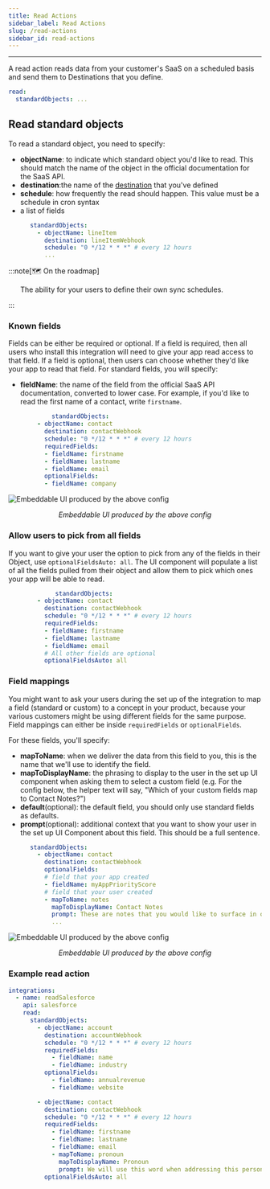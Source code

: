 ```yaml
---
title: Read Actions
sidebar_label: Read Actions
slug: /read-actions
sidebar_id: read-actions
---
```


---

A read action reads data from your customer's SaaS on a scheduled basis and send them to Destinations that you define.

```yaml title="yaml"
read:
  standardObjects: ...
```

## Read standard objects

To read a standard object, you need to specify:

- **objectName**: to indicate which standard object you'd like to read. This should match the name of the object in the official documentation for the SaaS API.
- **destination**:the name of the [destination](docs/destinations) that you've defined
- **schedule**: how frequently the read should happen. This value must be a schedule in cron syntax
- a list of fields

```yaml title="yaml"
      standardObjects:
        - objectName: lineItem
          destination: lineItemWebhook
          schedule: "0 */12 * * *" # every 12 hours
          ...
```

:::note[🗺️ On the roadmap]

&nbsp; &nbsp; &nbsp; The ability for your users to define their own sync schedules.

:::

### Known fields

Fields can be either be required or optional. If a field is required, then all users who install this integration will need to give your app read access to that field. If a field is optional, then users can choose whether they'd like your app to read that field. For standard fields, you will specify:

- **fieldName**: the name of the field from the official SaaS API documentation, converted to lower case. For example, if you'd like to read the first name of a contact, write `firstname`.

```yaml title="yaml"
            standardObjects:
        - objectName: contact
          destination: contactWebhook
          schedule: "0 */12 * * *" # every 12 hours
          requiredFields:
          - fieldName: firstname
          - fieldName: lastname
          - fieldName: email
          optionalFields:
          - fieldName: company
```

![Embeddable UI produced by the above config](https://files.readme.io/3854c9d-image.png) <div align="center"><i>Embeddable UI produced by the above config</i></div>

### Allow users to pick from all fields

If you want to give your user the option to pick from any of the fields in their Object, use `optionalFieldsAuto: all`. The UI component will populate a list of all the fields pulled from their object and allow them to pick which ones your app will be able to read.

```yaml title="yaml"
             standardObjects:
        - objectName: contact
          destination: contactWebhook
          schedule: "0 */12 * * *" # every 12 hours
          requiredFields:
          - fieldName: firstname
          - fieldName: lastname
          - fieldName: email
          # All other fields are optional
          optionalFieldsAuto: all
```

### Field mappings

You might want to ask your users during the set up of the integration to map a field (standard or custom) to a concept in your product, because your various customers might be using different fields for the same purpose. Field mappings can either be inside `requiredFields` or `optionalFields`.

For these fields, you'll specify:

- **mapToName**: when we deliver the data from this field to you, this is the name that we'll use to identify the field.
- **mapToDisplayName**: the phrasing to display to the user in the set up UI component when asking them to select a custom field (e.g. For the config below, the helper text will say, "Which of your custom fields map to Contact Notes?")
- **default**(optional): the default field, you should only use standard fields as defaults.
- **prompt**(optional): additional context that you want to show your user in the set up UI Component about this field. This should be a full sentence.

```yaml title="yaml"
      standardObjects:
        - objectName: contact
          destination: contactWebhook
          optionalFields:
          # field that your app created
          - fieldName: myAppPriorityScore
          # field that your user created
          - mapToName: notes
            mapToDisplayName: Contact Notes
            prompt: These are notes that you would like to surface in our app.
            ...
```

![Embeddable UI produced by the above config](https://files.readme.io/0146013-image.png) <div align="center"><i>Embeddable UI produced by the above config</i></div>

### Example read action

```yaml title="yaml"
integrations:
  - name: readSalesforce
    api: salesforce
    read:
      standardObjects:
        - objectName: account
          destination: accountWebhook
          schedule: "0 */12 * * *" # every 12 hours
          requiredFields:
            - fieldName: name
            - fieldName: industry
          optionalFields:
            - fieldName: annualrevenue
            - fieldName: website

        - objectName: contact
          destination: contactWebhook
          schedule: "0 */12 * * *" # every 12 hours
          requiredFields:
            - fieldName: firstname
            - fieldName: lastname
            - fieldName: email
            - mapToName: pronoun
              mapToDisplayName: Pronoun
              prompt: We will use this word when addressing this person in emails we send out.
          optionalFieldsAuto: all
```
